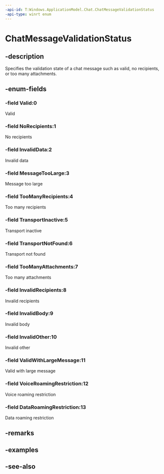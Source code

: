 ```yaml
---
-api-id: T:Windows.ApplicationModel.Chat.ChatMessageValidationStatus
-api-type: winrt enum
---
```


<!-- Enumeration syntax
public enum Windows.ApplicationModel.Chat.ChatMessageValidationStatus : int
-->

# ChatMessageValidationStatus

## -description
Specifies the validation state of a chat message such as valid, no recipients, or too many attachments.

## -enum-fields
### -field Valid:0
Valid

### -field NoRecipients:1
No recipients

### -field InvalidData:2
Invalid data

### -field MessageTooLarge:3
Message too large

### -field TooManyRecipients:4
Too many recipients

### -field TransportInactive:5
Transport inactive

### -field TransportNotFound:6
Transport not found

### -field TooManyAttachments:7
Too many attachments

### -field InvalidRecipients:8
Invalid recipients

### -field InvalidBody:9
Invalid body

### -field InvalidOther:10
Invalid other

### -field ValidWithLargeMessage:11
Valid with large message

### -field VoiceRoamingRestriction:12
Voice roaming restriction

### -field DataRoamingRestriction:13
Data roaming restriction


## -remarks

## -examples

## -see-also